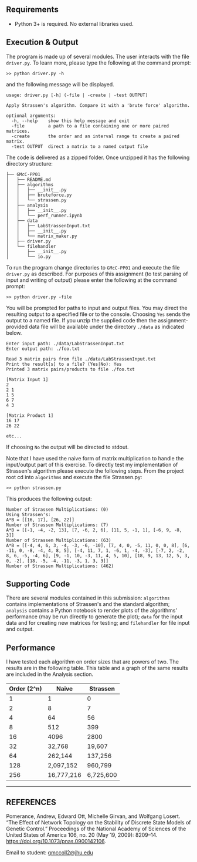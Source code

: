 
## Requirements

  * Python 3+ is required. No external libraries used.

## Execution & Output

The program is made up of several modules. The user interacts with the file `driver.py`. To learn more, please type the following at the command prompt: 

```
>> python driver.py -h
```

and the following message will be displayed.

```
usage: driver.py [-h] (-file | -create | -test OUTPUT)

Apply Strassen's algorithm. Compare it with a 'brute force' algorithm.

optional arguments:
  -h, --help    show this help message and exit
  -file         a path to a file containing one or more paired matrices.
  -create       the order and an interval range to create a paired matrix.
  -test OUTPUT  direct a matrix to a named output file
```

The code is delivered as a zipped folder. Once unzipped it has the following directory structure:

```
├── GMcC-PP01
│   ├── README.md
│   ├── algorithms
│   │   ├── __init__.py
│   │   ├── bruteforce.py
│   │   └── strassen.py
│   ├── analysis
│   │   ├── __init__.py
│   │   └── perf_runner.ipynb
│   ├── data
│   │   ├── LabStrassenInput.txt
│   │   ├── __init__.py
│   │   └── matrix_maker.py
│   ├── driver.py
│   └── filehandler
│       ├── __init__.py
│       └── io.py
```
To run the program change directories to `GMcC-PP01` and execute the file `driver.py` as described. For purposes of this assignment (to test parsing of input and writing of output) please enter the following at the command prompt:

```
>> python driver.py -file
```

You will be prompted for paths to input and output files. You may direct the resulting output to a specified file or to the console. Choosing `Yes` sends the output to a named file. If you unzip the supplied code then the assignment-provided data file will be available under the directory `./data` as indicated below.

```
Enter input path: ./data/LabStrassenInput.txt
Enter output path: ./foo.txt

Read 3 matrix pairs from file ./data/LabStrassenInput.txt
Print the result[s] to a file? (Yes|No): Yes
Printed 3 matrix pairs/products to file ./foo.txt

[Matrix Input 1]
2
2 1
1 5
6 7
4 3

[Matrix Product 1]
16 17
26 22

etc...
```

If choosing `No` the output will be directed to stdout. 

Note that I have used the naive form of matrix multiplication to handle the input/output part of this exercise. To directly test my implementation of Strassen's algorithm please execute the following steps. From the project root cd into `algorithms` and execute the file Strassen.py:

```
>> python strassen.py
```
This produces the following output:

```
Number of Strassen Multiplications: (0)
Using Strassen's:
A*B = [[16, 17], [26, 22]]
Number of Strassen Multiplications: (7)
A*B = [[-1, -4, -2, 13], [7, -6, 2, 6], [11, 5, -1, 1], [-6, 9, -8, 3]]
Number of Strassen Multiplications: (63)
A*B = [[-4, 4, 6, 3, -4, -3, -6, -10], [7, 4, 0, -5, 11, 0, 0, 8], [6, -11, 0, -8, -4, 4, 8, 5], [-4, 11, 7, 1, -6, 1, -4, -3], [-7, 2, -2, 8, 6, -5, -4, 6], [9, -1, 10, -3, 11, 4, 5, 10], [18, 9, 13, 12, 5, 3, 0, -2], [18, -5, -4, -11, -3, 1, 3, 3]]
Number of Strassen Multiplications: (462)
```



## Supporting Code

There are several modules contained in this submission: `algorithms` contains implementations of Strassen's and the standard algorithm; `analysis` contains a Python notebook to render plots of the algorithms' performance (may be run directly to generate the plot); `data` for the input data and for creating new matrices for testing; and `filehandler` for file input and output. 

## Performance

I have tested each algorithm on order sizes that are powers of two. The results are in the following table. This table and a graph of the same results are included in the Analysis section. 

| Order (2^n) | Naive      | Strassen  |
|-------------|------------|-----------|
| 1           | 1          | 0         |
| 2           | 8          | 7         |
| 4           | 64         | 56        |
| 8           | 512        | 399       |
| 16          | 4096       | 2800      |
| 32          | 32,768     | 19,607    |
| 64          | 262,144    | 137,256   |
| 128         | 2,097,152  | 960,799   |
| 256         | 16,777,216 | 6,725,600 |

---

## REFERENCES
Pomerance, Andrew, Edward Ott, Michelle Girvan, and Wolfgang Losert. “The Effect of Network Topology on the Stability of Discrete State Models of Genetic Control.” Proceedings of the National Academy of Sciences of the United States of America 106, no. 20 (May 19, 2009): 8209–14. https://doi.org/10.1073/pnas.0900142106.


 Email to student: gmccoll2@jhu.edu